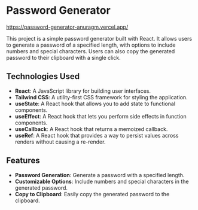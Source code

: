 # Password Generator

https://password-generator-anuragm.vercel.app/

This project is a simple password generator built with React. It allows users to generate a password of a specified length, with options to include numbers and special characters. Users can also copy the generated password to their clipboard with a single click.

## Technologies Used

- **React**: A JavaScript library for building user interfaces.
- **Tailwind CSS**: A utility-first CSS framework for styling the application.
- **useState**: A React hook that allows you to add state to functional components.
- **useEffect**: A React hook that lets you perform side effects in function components.
- **useCallback**: A React hook that returns a memoized callback.
- **useRef**: A React hook that provides a way to persist values across renders without causing a re-render.

## Features

- **Password Generation**: Generate a password with a specified length.
- **Customizable Options**: Include numbers and special characters in the generated password.
- **Copy to Clipboard**: Easily copy the generated password to the clipboard.
